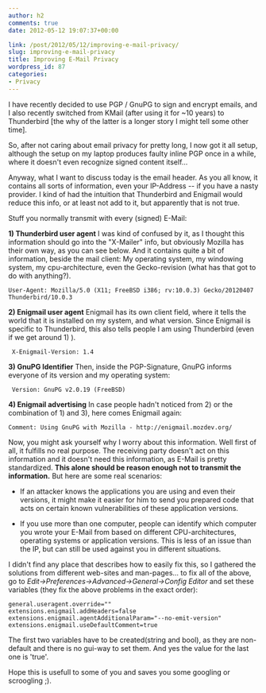```yaml
---
author: h2
comments: true
date: 2012-05-12 19:07:37+00:00

link: /post/2012/05/12/improving-e-mail-privacy/
slug: improving-e-mail-privacy
title: Improving E-Mail Privacy
wordpress_id: 87
categories:
- Privacy
---
```


I have recently decided to use PGP / GnuPG to sign and encrypt emails, and I also recently switched from KMail (after using it for ~10 years) to Thunderbird [the why of the latter is a longer story I might tell some other time].

So, after not caring about email privacy for pretty long, I now got it all setup, although the setup on my laptop produces faulty inline PGP once in a while, where it doesn't even recognize signed content itself...

Anyway, what I want to discuss today is the email header. As you all know, it contains all sorts of information, even your IP-Address -- if you have a nasty provider. I kind of had the intuition that Thunderbird and Enigmail would reduce this info, or at least not add to it, but apparently that is not true. 
<!-- more -->

Stuff you normally transmit with every (signed) E-Mail:
  

**1) Thunderbird user agent** I was kind of confused by it, as I thought this information should go into the "X-Mailer" info, but obviously Mozilla has their own way, as you can see below. And it contains quite a bit of information, beside the mail client: My operating system, my windowing system, my cpu-architecture, even the Gecko-revision (what has that got to do with anything?). 


    
    User-Agent: Mozilla/5.0 (X11; FreeBSD i386; rv:10.0.3) Gecko/20120407 Thunderbird/10.0.3



**2) Enigmail user agent** Enigmail has its own client field, where it tells the world that it is installed on my system, and what version. Since Enigmail is specific to Thunderbird, this also tells people I am using Thunderbird (even if we get around 1) ).

    
     X-Enigmail-Version: 1.4



**3) GnuPG Identifier** Then, inside the PGP-Signature, GnuPG informs everyone of its version and my operating system:


    
     Version: GnuPG v2.0.19 (FreeBSD)



**4) Enigmail advertising** In case people hadn't noticed from 2) or the combination of 1) and 3), here comes Enigmail again:


    
    Comment: Using GnuPG with Mozilla - http://enigmail.mozdev.org/






Now, you might ask yourself why I worry about this information. Well first of all, it fulfills no real purpose. The receiving party doesn't act on this information and it doesn't need this information, as E-Mail is pretty standardized. **This alone should be reason enough not to transmit the information.** But here are some real scenarios:  

- If an attacker knows the applications you are using and even their versions, it might make it easier for him to send you prepared code that acts on certain known vulnerabilities of these application versions.  

- If you use more than one computer, people can identify which computer you wrote your E-Mail from based on different CPU-architectures, operating systems or application versions. This is less of an issue than the IP, but can still be used against you in different situations.



  

  




I didn't find any place that describes how to easily fix this, so I gathered the solutions from different web-sites and man-pages... to fix all of the above, go to _Edit->Preferences->Advanced->General->Config Editor_ and set these variables (they fix the above problems in the exact order):



    
    general.useragent.override=""
    extensions.enigmail.addHeaders=false
    extensions.enigmail.agentAdditionalParam="--no-emit-version"
    extensions.enigmail.useDefaultComment=true


The first two variables have to be created(string and bool), as they are non-default and there is no gui-way to set them. And yes the value for the last one is 'true'.

Hope this is usefull to some of you and saves you some googling or scroogling ;).
